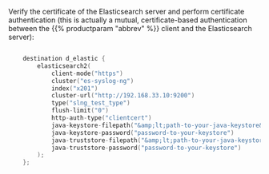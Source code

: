 ---
---
<!-- DISCLAIMER: This file is based on the syslog-ng Open Source Edition documentation https://github.com/balabit/syslog-ng-ose-guides/commit/2f4a52ee61d1ea9ad27cb4f3168b95408fddfdf2 and is used under the terms of The syslog-ng Open Source Edition Documentation License. The file has been modified by Axoflow. -->
Verify the certificate of the Elasticsearch server and perform certificate authentication (this is actually a mutual, certificate-based authentication between the {{% productparam "abbrev" %}} client and the Elasticsearch server):

```c

    destination d_elastic {
        elasticsearch2(
            client-mode("https")
            cluster("es-syslog-ng")
            index("x201")
            cluster-url("http://192.168.33.10:9200")
            type("slng_test_type")
            flush-limit("0")
            http-auth-type("clientcert")
            java-keystore-filepath("&amp;lt;path-to-your-java-keystore&amp;gt;.jks")
            java-keystore-password("password-to-your-keystore")
            java-truststore-filepath("&amp;lt;path-to-your-java-keystore&amp;gt;.jks")
            java-truststore-password("password-to-your-keystore")
        );
    };

```
